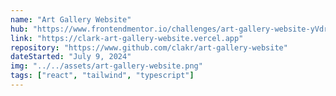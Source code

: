 ```yaml
---
name: "Art Gallery Website"
hub: "https://www.frontendmentor.io/challenges/art-gallery-website-yVdrZlxyA/hub"
link: "https://clark-art-gallery-website.vercel.app"
repository: "https://www.github.com/clakr/art-gallery-website"
dateStarted: "July 9, 2024"
img: "../../assets/art-gallery-website.png"
tags: ["react", "tailwind", "typescript"]
---
```


